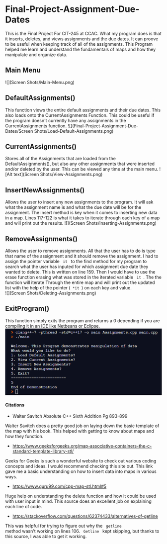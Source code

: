 # Final-Project-Assignment-Due-Dates
This is the Final Project For CIT-245 at CCAC. What my program does is that it inserts, deletes, and views assignments and the due dates. It can proove
to be useful when keeping track of all of the assignments. This Program helped me learn and understand the fundamentals of maps and how they manipulate and
organize data. 


## Main Menu
![](Screen Shots/Main-Menu.png)


## DefaultAssignments()
This function views the entire default assignments and their due dates. This also loads onto the CurrentAssignments Function. This could be useful if
the program doesn't currently have any assignments in the CurrentAssignments function.
![](Final-Project-Assignment-Due-Dates/Screen Shots/Load-Default-Assignments.png)

## CurrentAssignments()
Stores all of the Assignments that are loaded from the DefaultAssignments(), but also any other assignments that were inserted and/or deleted by the
user. This can be viewed any time at the main menu. 
![Alt text](Screen Shots/View-Assignments.png)

## InsertNewAssignments()
Allows the user to insert any new assignments to the program. It will ask what the assignment name is and what the due date will be for the assignment. The
insert method is key when it comes to inserting new data in a map. Lines 117-122 is what it takes to iterate through each key of a map and will print out the
results. 
![](Screen Shots/Inserting-Assignments.png)

## RemoveAssignments()
Allows the user to remove assignments. All that the user has to do is type that name of the assignment and it should remove the assignment. I had to assign the
pointer variable <code> it </code> to the find method for my program to search what the user has inputed for which assignment due date they wanted to delete. This 
is written on line 159. Then I would have to use the erase function erasing what was stored in the iterated variable <code> it </code>. The the function will 
iterate Through the entire map and will print out the updated list with the help of the pointer (<code> *it </code>) on each key and value.  
![](Screen Shots/Deleting-Assignments.png)

## ExitProgram()
This function simply exits the program and returns a 0 depending if you are compiling it in an IDE like Netbeans or Eclipse.
![](https://github.com/Gp32Prog66/Final-Project-Assignment-Due-Dates/blob/main/Screen%20Shots/Exit.PNG)

#### Citations
+ Walter Savitch Absolute C++ Sixth Addition  Pg 893-899

Walter Savitch does a pretty good job on laying down the basic template of the map with his book. This helped with getting to know about
maps and how they function. 

+ <https://www.geeksforgeeks.org/map-associative-containers-the-c-standard-template-library-stl/>

Geeks for Geeks is such a wonderful website to check out various coding concepts and ideas. I would recommend checking this
site out. This link gave me a basic understanding on how to insert data into maps in various ways. 

+ <https://www.guru99.com/cpp-map-stl.html#5> 

Huge help on understanding the delete function and how it could be used with user input in mind. This source does an excellent job
on explaining each line of code.

+ <https://stackoverflow.com/questions/62374433/alternatives-of-getline>

This was helpful for trying to figure out why the <code> getline </code> method wasn't working on lines 106. <code> Getline </code> kept skipping,
but thanks to this source, I was able to get it working. 
